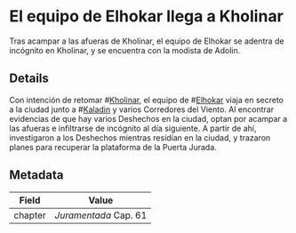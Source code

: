 # El equipo de Elhokar llega a Kholinar
Tras acampar a las afueras de Kholinar, el equipo de Elhokar se adentra de incógnito en Kholinar, y se encuentra con la modista de Adolin.

## Details
Con intención de retomar #[Kholinar](locations/kholinar), el equipo de #[Elhokar](characters/elhokar) viaja en secreto a la ciudad junto a #[Kaladin](characters/kaladin) y varios Corredores del Viento. Al encontrar evidencias de que hay varios Deshechos en la ciudad, optan por acampar a las afueras e infiltrarse de incógnito al día siguiente. A partir de ahí, investigaron a los Deshechos mientras residían en la ciudad, y trazaron planes para recuperar la plataforma de la Puerta Jurada.

## Metadata
| Field | Value |
| ----- | ----- |
| chapter | *Juramentada* Cap. 61 |
